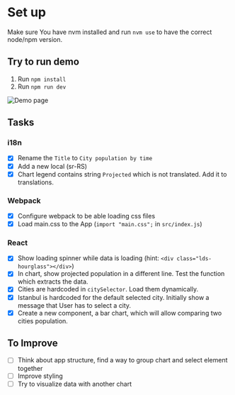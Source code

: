 # Set up

Make sure You have nvm installed and run `nvm use` to have the correct node/npm version.

## Try to run demo

1. Run `npm install`
2. Run `npm run dev`

![Demo page](/docs/app.png)

## Tasks

### i18n

- [x] Rename the `Title` to `City population by time`
- [x] Add a new local (sr-RS)
- [x] Chart legend contains string `Projected` which is not translated. Add it to translations.

### Webpack

- [x] Configure webpack to be able loading css files
- [x] Load main.css to the App (`import "main.css";` in `src/index.js`)

### React

- [x] Show loading spinner while data is loading (hint: `<div class="lds-hourglass"></div>`)
- [x] In chart, show projected population in a different line. Test the function which extracts the data.
- [x] Cities are hardcoded in `citySelector`. Load them dynamically.
- [x] Istanbul is hardcoded for the default selected city. Initially show a message that User has to select a city.
- [x] Create a new component, a bar chart, which will allow comparing two cities population.

## To Improve 

- [ ] Think about app structure, find a way to group chart and select element together
- [ ] Improve styling
- [ ] Try to visualize data with another chart
